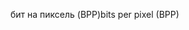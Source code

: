 <span data-ttu-id="70e83-101">бит на пиксель (BPP)</span><span class="sxs-lookup"><span data-stu-id="70e83-101">bits per pixel (BPP)</span></span>